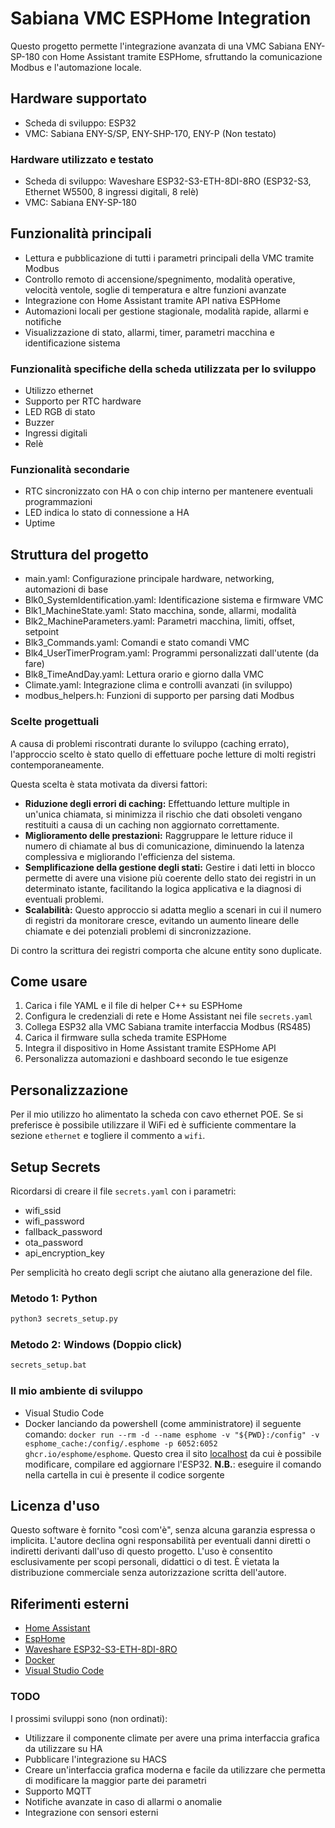 # Sabiana VMC ESPHome Integration

Questo progetto permette l'integrazione avanzata di una VMC Sabiana ENY-SP-180 
con Home Assistant tramite ESPHome, sfruttando la comunicazione Modbus e 
l'automazione locale.

## Hardware supportato
- Scheda di sviluppo: ESP32
- VMC: Sabiana ENY-S/SP, ENY-SHP-170, ENY-P (Non testato)

### Hardware utilizzato e testato
- Scheda di sviluppo: Waveshare ESP32-S3-ETH-8DI-8RO
  (ESP32-S3, Ethernet W5500, 8 ingressi digitali, 8 relè)
- VMC: Sabiana ENY-SP-180

## Funzionalità principali
- Lettura e pubblicazione di tutti i parametri principali della VMC tramite Modbus
- Controllo remoto di accensione/spegnimento, modalità operative, velocità ventole, 
  soglie di temperatura e altre funzioni avanzate
- Integrazione con Home Assistant tramite API nativa ESPHome
- Automazioni locali per gestione stagionale, modalità rapide, allarmi e notifiche
- Visualizzazione di stato, allarmi, timer, parametri macchina e identificazione sistema

### Funzionalità specifiche della scheda utilizzata per lo sviluppo
- Utilizzo ethernet
- Supporto per RTC hardware
- LED RGB di stato
- Buzzer 
- Ingressi digitali 
- Relè

### Funzionalità secondarie
- RTC sincronizzato con HA o con chip interno per mantenere eventuali programmazioni
- LED indica lo stato di connessione a HA
- Uptime

## Struttura del progetto
- main.yaml: Configurazione principale hardware, networking, automazioni di base
- Blk0_SystemIdentification.yaml: Identificazione sistema e firmware VMC
- Blk1_MachineState.yaml: Stato macchina, sonde, allarmi, modalità
- Blk2_MachineParameters.yaml: Parametri macchina, limiti, offset, setpoint
- Blk3_Commands.yaml: Comandi e stato comandi VMC
- Blk4_UserTimerProgram.yaml: Programmi personalizzati dall'utente (da fare)
- Blk8_TimeAndDay.yaml: Lettura orario e giorno dalla VMC
- Climate.yaml: Integrazione clima e controlli avanzati (in sviluppo)
- modbus_helpers.h: Funzioni di supporto per parsing dati Modbus

### Scelte progettuali
A causa di problemi riscontrati durante lo sviluppo (caching errato), l'approccio scelto è stato quello di effettuare poche letture di molti registri contemporaneamente.

Questa scelta è stata motivata da diversi fattori:

- **Riduzione degli errori di caching:** Effettuando letture multiple in un'unica chiamata, si minimizza il rischio che dati obsoleti vengano restituiti a causa di un caching non aggiornato correttamente.
- **Miglioramento delle prestazioni:** Raggruppare le letture riduce il numero di chiamate al bus di comunicazione, diminuendo la latenza complessiva e migliorando l'efficienza del sistema.
- **Semplificazione della gestione degli stati:** Gestire i dati letti in blocco permette di avere una visione più coerente dello stato dei registri in un determinato istante, facilitando la logica applicativa e la diagnosi di eventuali problemi.
- **Scalabilità:** Questo approccio si adatta meglio a scenari in cui il numero di registri da monitorare cresce, evitando un aumento lineare delle chiamate e dei potenziali problemi di sincronizzazione.

Di contro la scrittura dei registri comporta che alcune entity sono duplicate.

## Come usare
1. Carica i file YAML e il file di helper C++ su ESPHome
2. Configura le credenziali di rete e Home Assistant nei file `secrets.yaml`
3. Collega ESP32 alla VMC Sabiana tramite interfaccia Modbus (RS485)
4. Carica il firmware sulla scheda tramite ESPHome
5. Integra il dispositivo in Home Assistant tramite ESPHome API
6. Personalizza automazioni e dashboard secondo le tue esigenze

## Personalizzazione
Per il mio utilizzo ho alimentato la scheda con cavo ethernet POE. Se si preferisce è possibile utilizzare il WiFi ed è sufficiente commentare la sezione `ethernet` e togliere il commento a `wifi`.


## Setup Secrets
Ricordarsi di creare il file `secrets.yaml` con i parametri:
- wifi_ssid
- wifi_password
- fallback_password
- ota_password
- api_encryption_key

Per semplicità ho creato degli script che aiutano alla generazione del file.

### Metodo 1: Python
```bash
python3 secrets_setup.py
```
### Metodo 2: Windows (Doppio click)
```bash
secrets_setup.bat
```

### Il mio ambiente di sviluppo
- Visual Studio Code
- Docker lanciando da powershell (come amministratore) il seguente comando:
`docker run --rm -d --name esphome -v "${PWD}:/config" -v esphome_cache:/config/.esphome -p 6052:6052 ghcr.io/esphome/esphome`. Questo crea il sito [localhost](http://localhost:6052/) da cui è possibile modificare, compilare ed aggiornare l'ESP32. **N.B.**: eseguire il comando nella cartella in cui è presente il codice sorgente

## Licenza d'uso
Questo software è fornito "così com'è", senza alcuna garanzia espressa o implicita.
L'autore declina ogni responsabilità per eventuali danni diretti o indiretti derivanti dall'uso di questo progetto. L'uso è consentito esclusivamente per scopi personali, didattici o di test.
È vietata la distribuzione commerciale senza autorizzazione scritta dell'autore.

## Riferimenti esterni
- [Home Assistant](https://www.home-assistant.io/)
- [EspHome](https://esphome.io/)
- [Waveshare ESP32-S3-ETH-8DI-8RO](https://www.waveshare.com/wiki/ESP32-S3-ETH-8DI-8RO#Onboard_Resources)
- [Docker](https://www.docker.com/)
- [Visual Studio Code](https://code.visualstudio.com/)


### TODO
I prossimi sviluppi sono (non ordinati):
- Utilizzare il componente climate per avere una prima interfaccia grafica da utilizzare su HA
- Pubblicare l'integrazione su HACS
- Creare un'interfaccia grafica moderna e facile da utilizzare che permetta di modificare la maggior parte dei parametri
- Supporto MQTT
- Notifiche avanzate in caso di allarmi o anomalie
- Integrazione con sensori esterni
